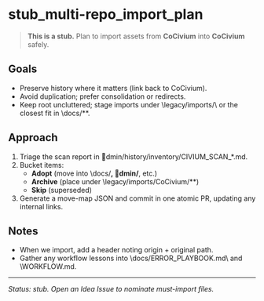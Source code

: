 <!-- status: stub; target: 150+ words -->
<!-- status: stub; target: 150+ words -->
<!-- status: stub; target: 150+ words -->
<!-- status: stub; target: 150+ words -->
<!-- status: stub; target: 150+ words -->
<!-- status: stub; target: 150+ words -->
# stub_multi-repo_import_plan

> **This is a stub.** Plan to import assets from **CoCivium** into **CoCivium** safely.

## Goals
- Preserve history where it matters (link back to CoCivium).
- Avoid duplication; prefer consolidation or redirects.
- Keep root uncluttered; stage imports under \legacy/imports/\ or the closest fit in \docs/**\.

## Approach
1. Triage the scan report in \dmin/history/inventory/CIVIUM_SCAN_*.md\.
2. Bucket items:
   - **Adopt** (move into \docs/**\, \dmin/**\, etc.)
   - **Archive** (place under \legacy/imports/CoCivium/**\)
   - **Skip** (superseded)
3. Generate a move-map JSON and commit in one atomic PR, updating any internal links.

## Notes
- When we import, add a header noting origin + original path.
- Gather any workflow lessons into \docs/ERROR_PLAYBOOK.md\ and \WORKFLOW.md\.

---
*Status: stub. Open an Idea Issue to nominate must-import files.*








